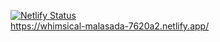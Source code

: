 [![Netlify Status](https://api.netlify.com/api/v1/badges/b707b64b-ea59-4568-a535-c683b8a1d6f0/deploy-status)](https://app.netlify.com/sites/whimsical-malasada-7620a2/deploys)
<br/>
https://whimsical-malasada-7620a2.netlify.app/
